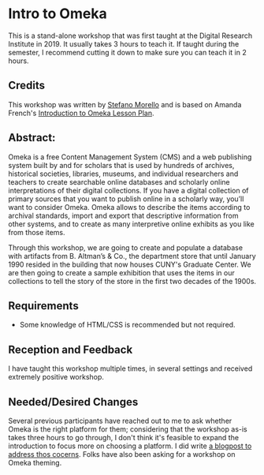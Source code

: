 # Intro to Omeka

This is a stand-alone workshop that was first taught at the Digital Research Institute in 2019. It usually takes 3 hours to teach it. If taught during the semester, I recommend cutting it down to make sure you can teach it in 2 hours. 

## Credits
This workshop was written by [Stefano Morello](https://github.com/smorello87) and is based on Amanda French's [Introduction to Omeka Lesson Plan](http://amandafrench.net/2013/11/12/introduction-to-omeka-lesson-plan/).


## Abstract: 

Omeka is a free Content Management System (CMS) and a web publishing system built by and for scholars that is used by hundreds of archives, historical societies, libraries, museums, and individual researchers and teachers to create searchable online databases and scholarly online interpretations of their digital collections. If you have a digital collection of primary sources that you want to publish online in a scholarly way, you’ll want to consider Omeka. Omeka allows to describe the items according to archival standards, import and export that descriptive information from other systems, and to create as many interpretive online exhibits as you like from those items.

Through this workshop, we are going to create and populate a database with artifacts from B. Altman’s & Co., the department store that until January 1990 resided in the building that now houses CUNY's Graduate Center. We are then going to create a sample exhibition that uses the items in our collections to tell the story of the store in the first two decades of the 1900s.

## Requirements
- Some knowledge of HTML/CSS is recommended but not required. 

## Reception and Feedback
I have taught this workshop multiple times, in several settings and received extremely positive workshop. 

## Needed/Desired Changes 
Several previous participants have reached out to me to ask whether Omeka is the right platform for them; considering that the workshop as-is takes three hours to go through, I don't think it's feasible to expand the introduction to focus more on choosing a platform. I did write [a blogpost to address thos cocerns](https://digitalfellows.commons.gc.cuny.edu/2021/03/22/choosing-the-right-platform-for-your-digital-archive/).
Folks have also been asking for a workshop on Omeka theming. 

